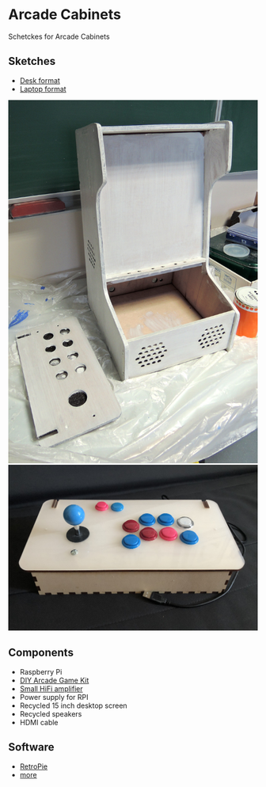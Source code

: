 # Arcade Cabinets

Schetckes for Arcade Cabinets

## Sketches
* [Desk format](./desk)
* [Laptop format](./laptop)

![Arcade Cabinet](./desk/arcade2.jpg)
![Laptop Arcade Cabinet](./laptop/ArcadeCabinetLaptop-1.jpg)

## Components

* Raspberry Pi
* [DIY Arcade Game Kit](https://fr.aliexpress.com/wholesale?SearchText=arcade+game+kit+diy)
* [Small HiFi amplifier](https://fr.aliexpress.com/wholesale?SearchText=hifi+amplifier+diy)
* Power supply for RPI
* Recycled 15 inch desktop screen
* Recycled speakers
* HDMI cable

## Software

* [RetroPie](https://retropie.org.uk/)
* [more](https://all3dp.com/2/raspberry-pi-emulator/)


